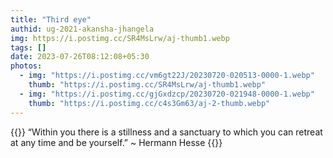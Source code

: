 ```yaml
---
title: "Third eye"
authid: ug-2021-akansha-jhangela
img: https://i.postimg.cc/SR4MsLrw/aj-thumb1.webp
tags: []
date: 2023-07-26T08:12:08+05:30
photos:
  - img: "https://i.postimg.cc/vm6gt22J/20230720-020513-0000-1.webp"
    thumb: "https://i.postimg.cc/SR4MsLrw/aj-thumb1.webp"
  - img: "https://i.postimg.cc/gjGxdzcp/20230720-021948-0000-1.webp"
    thumb: "https://i.postimg.cc/c4s3Gm63/aj-2-thumb.webp"
---
```


{{<quote>}}
“Within you there is a stillness and a sanctuary to which you can retreat at any time and be yourself.” ~ Hermann Hesse
{{</quote>}}

